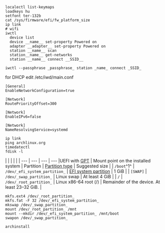 ```
localectl list-keymaps
loadkeys hu
setfont ter-132b
cat /sys/firmware/efi/fw_platform_size
ip link
# wifi
iwctl
  device list
  device __name__ set-property Powered on
  adapter __adapter__ set-property Powered on
  station __name__ scan
  station__name__ get-networks
  station __name__ connect __SSID__

iwctl --passphrase _passphrase_ station _name_ connect _SSID_
```
for DHCP
edit /etc/iwd/main.conf

```
[General]
EnableNetworkConfiguration=true

[Network]
RoutePriorityOffset=300

[Network]
EnableIPv6=false

[Network]
NameResolvingService=systemd
```
```
ip link
ping archlinux.org
timedatectl
fdisk -l
```
|     |     |     |     |
| --- | --- | --- | --- |UEFI with [GPT](https://wiki.archlinux.org/title/GPT "GPT")
| Mount point on the installed system | Partition | [Partition type](https://en.wikipedia.org/wiki/GUID_Partition_Table#Partition_type_GUIDs "wikipedia:GUID Partition Table") | Suggested size |
| `/boot`^1^ | `/dev/_efi_system_partition_` | [EFI system partition](https://wiki.archlinux.org/title/EFI_system_partition "EFI system partition") | 1 GiB |
| `[SWAP]` | `/dev/_swap_partition_` | Linux swap | At least 4 GiB |
| `/` | `/dev/_root_partition_` | Linux x86-64 root (/) | Remainder of the device. At least 23–32 GiB. |

```
mkfs.ext4 /dev/_root_partition_
mkfs.fat -F 32 /dev/_efi_system_partition_
mkswap /dev/_swap_partition_
mount /dev/_root_partition_ /mnt
mount --mkdir /dev/_efi_system_partition_ /mnt/boot
swapon /dev/_swap_partition_

archinstall
```